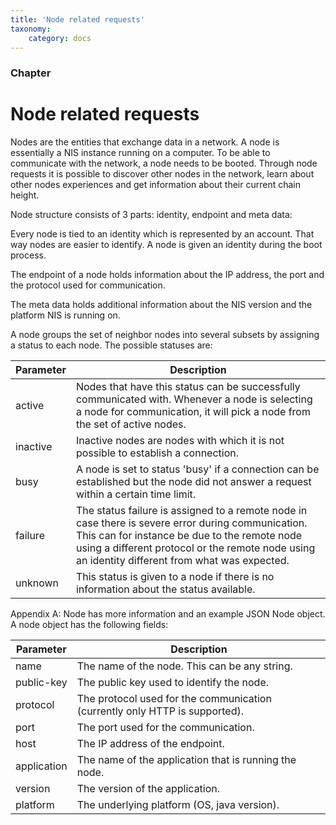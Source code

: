 ```yaml
---
title: 'Node related requests'
taxonomy:
    category: docs
---
```


 
### Chapter

# Node related requests 
Nodes are the entities that exchange data in a network. A node is essentially a NIS instance running on a computer. To be able to communicate with the network, a node needs to be booted. Through node requests it is possible to discover other nodes in the network, learn about other nodes experiences and get information about their current chain height.

 
Node structure consists of 3 parts: identity, endpoint and meta data:

 
Every node is tied to an identity which is represented by an account. That way nodes are easier to identify. A node is given an identity during the boot process.

 
The endpoint of a node holds information about the IP address, the port and the protocol used for communication.

 
The meta data holds additional information about the NIS version and the platform NIS is running on.

 
A node groups the set of neighbor nodes into several subsets by assigning a status to each node. The possible statuses are:

 

| Parameter | Description |
|------|------|
|  active   |  Nodes that have this status can be successfully communicated with. Whenever a node is selecting a node for communication, it will pick a node from the set of active nodes.   |
|  inactive   |  Inactive nodes are nodes with which it is not possible to establish a connection.   |
|  busy   |  A node is set to status 'busy' if a connection can be established but the node did not answer a request within a certain time limit.   |
|  failure   |  The status failure is assigned to a remote node in case there is severe error during communication. This can for instance be due to the remote node using a different protocol or the remote node using an identity different from what was expected.   |
|  unknown   |  This status is given to a node if there is no information about the status available.   |

 
 Appendix A: Node has more information and an example JSON Node object. A node object has the following fields: 

 

| Parameter | Description |
|------|------|
|  name   |  The name of the node. This can be any string.   |
|  public-key   |  The public key used to identify the node.   |
|  protocol   |  The protocol used for the communication (currently only HTTP is supported).   |
|  port   |  The port used for the communication.   |
|  host   |  The IP address of the endpoint.   |
|  application   |  The name of the application that is running the node.   |
|  version   |  The version of the application.   |
|  platform   |  The underlying platform (OS, java version).   |

 

